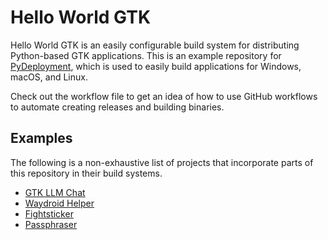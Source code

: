 # Hello World GTK
Hello World GTK is an easily configurable build system for distributing
Python-based GTK applications. This is an example repository for
[PyDeployment](https://github.com/pydeployment/pydeployment), which is used to
easily build applications for Windows, macOS, and Linux.

Check out the workflow file to get an idea of how to use GitHub workflows to
automate creating releases and building binaries.

## Examples
The following is a non-exhaustive list of projects that incorporate parts of
this repository in their build systems.

* [GTK LLM Chat](https://github.com/icarito/gtk-llm-chat)
* [Waydroid Helper](https://github.com/ayasa520/waydroid-helper)
* [Fightsticker](https://github.com/zevlee/fightsticker)
* [Passphraser](https://github.com/zevlee/passphraser)
